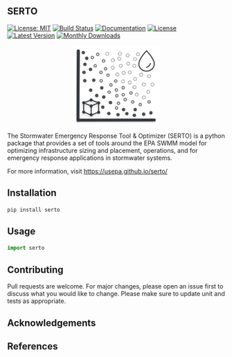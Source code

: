 
SERTO
-------------------------------------------------------------------------------------------
[![License: MIT](https://img.shields.io/badge/License-MIT-blue.svg)](https://github.com/USEPA/serto/blob/master/License.md) 
[![Build Status](https://github.com/USEPA/SERTP/actions/workflows/build_test.yml/badge.svg?branch=master)](https://github.com/USEPA/SERTO/actions/workflows/build_test.yml)
[![Documentation](https://github.com/USEPA/SERTP/actions/workflows/documentation.yml/badge.svg?branch=master)](https://github.com/USEPA/SERTO/actions/workflows/documentation.yml)
[![License](https://img.shields.io/pypi/l/serto.svg)](LICENSE)
[![Latest Version](https://img.shields.io/pypi/v/serto.svg)](https://pypi.python.org/pypi/serto/)
[![Monthly Downloads](https://img.shields.io/badge/dynamic/json.svg?label=Downloads&url=https%3A%2F%2Fpypistats.org%2Fapi%2Fpackages%2Fserto%2Frecent&query=%24.data.last_month&colorB=green&suffix=%20last%20month)](https://pypi.python.org/pypi/serto/)

<p align="center">
  <img src="docs/images/serto_logo.png" alt="SORT Logo" align="center;" width="200"> 
</p>

The Stormwater Emergency Response Tool & Optimizer (SERTO) is a python package that provides a set of tools around the EPA SWMM model for 
optimizing infrastructure sizing and placement, operations, and for emergency response applications in stormwater systems.

For more information, visit https://usepa.github.io/serto/

## Installation


```bash
pip install serto
```

## Usage

```python
import serto
```

## Contributing

Pull requests are welcome. For major changes, please open an issue first to discuss what you would like to change. 
Please make sure to update unit and tests as appropriate. 

## Acknowledgements

## References